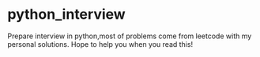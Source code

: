 # python_interview
Prepare interview in python,most of problems come from leetcode with my personal solutions. Hope to help you when you read this!

